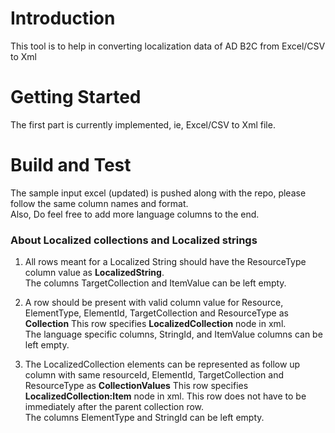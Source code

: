 # Introduction 
This tool is to help in converting localization data of AD B2C from Excel/CSV to Xml

# Getting Started
The first part is currently implemented, ie, Excel/CSV to Xml file.  

# Build and Test  
The sample input excel (updated) is pushed along with the repo, please follow the same column names and format.  
Also, Do feel free to add more language columns to the end.  

### About Localized collections  and Localized strings

1. All rows meant for a Localized String should have the ResourceType column value as **LocalizedString**.  
    The columns TargetCollection and ItemValue can be left empty. 

2. A row should be present with valid column value for Resource, ElementType, ElementId, TargetCollection and ResourceType as **Collection**
    This row specifies **LocalizedCollection** node in xml.  
    The language specific columns, StringId, and ItemValue columns can be left empty.
3. The LocalizedCollection elements can be represented as follow up column with same resourceId, ElementId, TargetCollection and ResourceType as **CollectionValues**
    This row specifies **LocalizedCollection:Item** node in xml. This row does not have to be immediately after the parent collection row.  
    The columns ElementType and StringId can be left empty.  